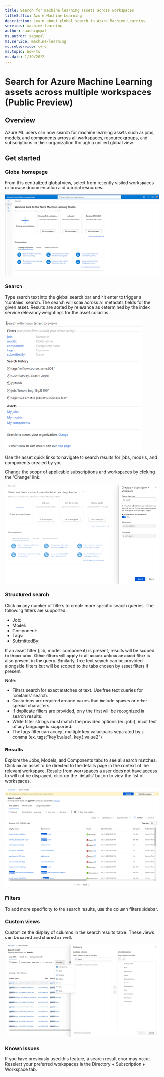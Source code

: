 ```yaml
---
title: Search for machine learning assets across workspaces
titleSuffix: Azure Machine Learning
description: Learn about global search in Azure Machine Learning.
services: machine-learning
author: saachigopal
ms.author: sagopal
ms.service: machine-learning
ms.subservice: core
ms.topic: how-to
ms.date: 1/19/2022
---
```


# Search for Azure Machine Learning assets across multiple workspaces (Public Preview)

## Overview 

Azure ML users can now search for machine learning assets such as jobs, models, and components across all workspaces, resource groups, and subscriptions in their organization through a unified global view. 


## Get started 

### Global homepage 

From this centralized global view, select from recently visited workspaces or browse documentation and tutorial resources.

![global view](./media/how-to-search-cross-workspace/global_home.png)

### Search

Type search text into the global search bar and hit enter to trigger a 'contains' search.
The search will scan across all metadata fields for the given asset. Results are sorted by relevance as determined by the index service relevancy weightings for the asset columns. 

![search bar](./media/how-to-search-cross-workspace/search_bar.png)

Use the asset quick links to navigate to search results for jobs, models, and components created by you. 

Change the scope of applicable subscriptions and workspaces by clicking the 'Change' link. 

![scope change](./media/how-to-search-cross-workspace/settings.png)


### Structured search 

Click on any number of filters to create more specific search queries.  The following filters are supported:
* Job: 
* Model:
* Component:
* Tags:
* SubmittedBy: 

If an asset filter (job, model, component) is present, results will be scoped to those tabs. Other filters will apply to all assets unless an asset filter is also present in the query. Similarly, free text search can be provided alongside filters but will be scoped to the tabs chosen by asset filters if present. 

Note: 
* Filters search for exact matches of text. Use free text queries for 'contains' search.
* Quotations are required around values that include spaces or other special characters.  
* If duplicate filters are provided, only the first will be recognized in search results. 
* While filter strings must match the provided options (ex. job:), input text of any language is supported. 
* The tags filter can accept multiple key:value pairs separated by a comma (ex. tags:"key1:value1, key2:value2")


### Results

Explore the Jobs, Models, and Components tabs to see all search matches. Click on an asset to be directed to the details page in the context of the relevant workspace. Results from workspaces a user does not have access to will not be displayed, click on the 'details' button to view the list of workspaces.

![search results](./media/how-to-search-cross-workspace/results.png)

### Filters

To add more specificity to the search results, use the column filters sidebar. 

### Custom views

Customize the display of columns in the search results table. These views can be saved and shared as well. 

![custom column views](./media/how-to-search-cross-workspace/custom_views.jpg)


### Known Issues

If you have previously used this feature, a search result error may occur. Reselect your preferred workspaces in the Directory + Subscription + Workspace tab.
